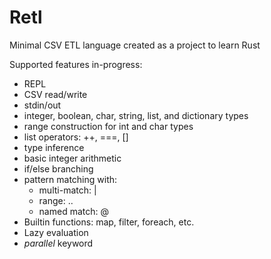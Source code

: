 # Retl
Minimal CSV ETL language created as a project to learn Rust

Supported features in-progress:
- REPL
- CSV read/write
- stdin/out
- integer, boolean, char, string, list, and dictionary types
- range construction for int and char types
- list operators: ++, ===, []
- type inference
- basic integer arithmetic
- if/else branching
- pattern matching with:
  * multi-match: |
  * range: ..
  * named match: @
- Builtin functions: map, filter, foreach, etc.
- Lazy evaluation
- *parallel* keyword

